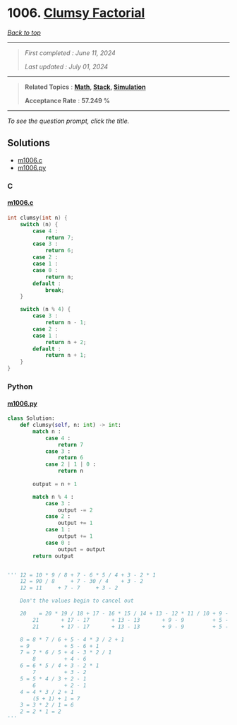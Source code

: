 # 1006. [Clumsy Factorial](<https://leetcode.com/problems/clumsy-factorial>)

*[Back to top](<../README.md>)*

------

> *First completed : June 11, 2024*
>
> *Last updated : July 01, 2024*


------

> **Related Topics** : **[Math](<by_topic/Math.md>), [Stack](<by_topic/Stack.md>), [Simulation](<by_topic/Simulation.md>)**
>
> **Acceptance Rate** : **57.249 %**


------

*To see the question prompt, click the title.*

## Solutions

- [m1006.c](<../my-submissions/m1006.c>)
- [m1006.py](<../my-submissions/m1006.py>)
### C
#### [m1006.c](<../my-submissions/m1006.c>)
```C
int clumsy(int n) {
    switch (n) {
        case 4 :
            return 7;
        case 3 :
            return 6;
        case 2 :
        case 1 :
        case 0 :
            return n;
        default :
            break;
    }

    switch (n % 4) {
        case 3 :
            return n - 1;
        case 2 :
        case 1 :
            return n + 2;
        default :
            return n + 1;
    }
}
```

### Python
#### [m1006.py](<../my-submissions/m1006.py>)
```Python
class Solution:
    def clumsy(self, n: int) -> int:
        match n :
            case 4 :
                return 7
            case 3 :
                return 6
            case 2 | 1 | 0 :
                return n
            
        output = n + 1

        match n % 4 :
            case 3 :
                output -= 2
            case 2 :
                output += 1
            case 1 :
                output += 1
            case 0 : 
                output = output
        return output


''' 12 = 10 * 9 / 8 + 7 - 6 * 5 / 4 + 3 - 2 * 1
    12 = 90 / 8 	+ 7 - 30 / 4	+ 3 - 2
    12 = 11		+ 7 - 7		+ 3 - 2

    Don't the values begin to cancel out

    20    = 20 * 19 / 18 + 17 - 16 * 15 / 14 + 13 - 12 * 11 / 10 + 9 - 8 * 7 / 6 + 5 - 4 * 3 / 2 + 1
        21	     + 17 - 17		 + 13 - 13	     + 9 - 9	     + 5 - 6 + 1
        21	     + 17 - 17		 + 13 - 13	     + 9 - 9	     + 5 - 5

    8 = 8 * 7 / 6 + 5 - 4 * 3 / 2 + 1
    = 9 	      + 5 - 6 + 1
    7 = 7 * 6 / 5 + 4 - 3 * 2 / 1
        8         + 4 - 6
    6 = 6 * 5 / 4 + 3 - 2 * 1
        7         + 3 - 2
    5 = 5 * 4 / 3 + 2 - 1
        6         + 2 - 1
    4 = 4 * 3 / 2 + 1
        (5 + 1) + 1 = 7
    3 = 3 * 2 / 1 = 6
    2 = 2 * 1 = 2
'''

```

